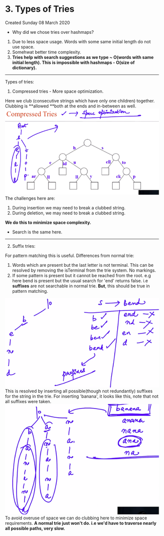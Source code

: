 # 3. Types of Tries

Created Sunday 08 March 2020

- Why did we chose tries over hashmaps?

1. Due to less space usage. Words with some same initial length do not use space.
2. Somehwat better time complexity.
3. **Tries help with search suggestions as we type ~ O(words with same initial length). This is impossible with hashmaps - O(size of dictionary).**

---

Types of tries:

1. Compressed tries - More space optimization.

Here we club (consecutive strings which have only one children) together. Clubbing is **allowed **both at the ends and in-between as well.
![](/assets/3._Types_of_Tries-image-1.png)
The challenges here are:

1. During insertion we may need to break a clubbed string.
2. During deletion, we may need to break a clubbed string.

**We do this to minimize space complexity.**

- Search is the same here.

---

2. Suffix tries:

For pattern matching this is useful.
Differences from normal trie:

1. Words which are present but the last letter is not terminal. This can be resolved by removing the isTerminal from the trie system. No markings.
2. If some pattern is present but it cannot be reached from the root. e.g here bend is present but the usual search for 'end' returns false. i.e **suffixes** are not searchable in normal trie. **But**, this should be true in pattern matching.

![](/assets/3._Types_of_Tries-image-2.png)
This is resolved by inserting all possible(though not redundantly) suffixes for the string in the trie. For inserting 'banana', it looks like this, note that not all suffixes were taken.
![](/assets/3._Types_of_Tries-image-3.png)
To avoid overuse of space we can do clubbing here to minimize space requirements.
**A normal trie just won't do. i.e we'd have to traverse nearly all possible paths, very slow.**
